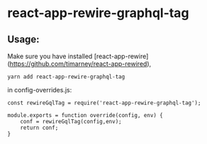# react-app-rewire-graphql-tag

## Usage:

Make sure you have installed [react-app-rewire] (https://github.com/timarney/react-app-rewired),
```
yarn add react-app-rewire-graphql-tag
```
in config-overrides.js:
```
const rewireGqlTag = require('react-app-rewire-graphql-tag');

module.exports = function override(config, env) {
    conf = rewireGqlTag(config,env);
    return conf;
}
```
